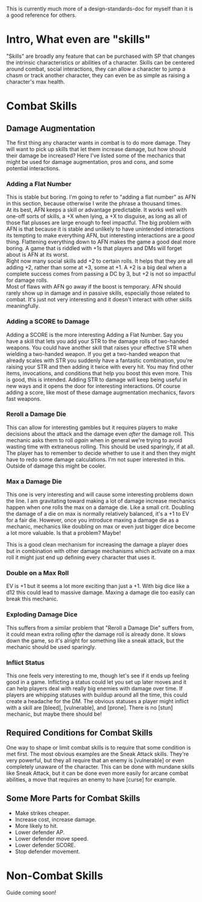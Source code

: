 This is currently much more of a design-standards-doc for myself than it is a good reference for others.

# Intro, What even are "skills"

"Skills" are broadly any feature that can be purchased with SP that changes the intrinsic characteristics or abilities of a character. Skills can be centered around combat, social interactions, they can allow a character to jump a chasm or track another character, they can even be as simple as raising a character's max health.

# Combat Skills

## Damage Augmentation

The first thing any character wants in combat is to do more damage. They will want to pick up skills that let them increase damage, but how should their damage be increased? Here I've listed some of the mechanics that might be used for damage augmentation, pros and cons, and some potential interactions.

### Adding a Flat Number

This is stable but boring. I'm going to refer to "adding a flat number" as AFN in this section, because otherwise I write the phrase a thousand times.  
At its best, AFN keeps a skill or advantage predictable. It works well with one-off sorts of skills, a +X when lying, a +X to disguise, as long as all of those flat plusses are large enough to feel impactful. 
The big problem with AFN is that because it is stable and unlikely to have unintended interactions its tempting to make everything AFN, but interesting interactions are a *good* thing. Flattening everything down to AFN makes the game a good deal more boring. A game that is riddled with +1s that players and DMs will forget about is AFN at its worst.  
Right now many social skills add +2 to certain rolls. It helps that they are all adding +2, rather than some at +3, some at +1. A +2 is a big deal when a complete success comes from passing a DC by 3, but +2 is not so impactful for damage rolls.  
Most of flaws with AFN go away if the boost is temporary. AFN should rarely show up in damage and in passive skills, especially those related to combat. It's just not very interesting and it doesn't interact with other skills meaningfully.

### Adding a SCORE to Damage
 
Adding a SCORE is the more interesting Adding a Flat Number. Say you have a skill that lets you add your STR to the damage rolls of two-handed weapons. You could have another skill that raises your effective STR when wielding a two-handed weapon. If you get a two-handed weapon that already scales with STR you suddenly have a fantastic combination, you're raising your STR and then adding it twice with every hit. You may find other items, invocations, and conditions that help you boost this even more. This is good, this is intended. Adding STR to damage will keep being useful in new ways and it opens the door for interesting interactions. Of course adding a score, like most of these damage augmentation mechanics, favors fast weapons.

### Reroll a Damage Die

This can allow for interesting gambles but it requires players to make decisions about the attack and the damage even *after* the damage roll. This mechanic asks them to roll *again* when in general we're trying to avoid wasting time with extraneous rolling. This should be used sparingly, if at all. The player has to remember to decide whether to use it and then they might have to redo some damage calculations. I'm not super interested in this. Outside of damage this might be cooler.

### Max a Damage Die

This one is very interesting and will cause some interesting problems down the line. I am gravitating toward making a lot of damage increase mechanics happen when one rolls the max on a damage die. Like a small crit. Doubling the damage of a die on max is normally relatively balanced, it's a +1 to EV for a fair die. However, once you introduce maxing a damage die as a mechanic, mechanics like doubling on max or even just bigger dice become a lot more valuable. Is that a problem? Maybe!

This is a good clean mechanism for increasing the damage a player does but in combination with other damage mechanisms which activate on a max roll it might just end up defining every character that uses it.

### Double on a Max Roll

EV is +1 but it seems a lot more exciting than just a +1. With big dice like a d12 this could lead to massive damage. Maxing a damage die too easily can break this mechanic.

### Exploding Damage Dice

This suffers from a similar problem that "Reroll a Damage Die" suffers from, it could mean extra rolling *after* the damage roll is already done. It slows down the game, so it's alright for something like a sneak attack, but the mechanic should be used sparingly.

### Inflict Status

This one feels very interesting to me, though let's see if it ends up feeling good in a game. Inflicting a status could let you set up later moves and it can help players deal with really big enemies with damage over time. If players are whipping statuses with buildup around all the time, this could create a headache for the DM. The obvious statuses a player might inflict with a skill are [bleed], [vulnerable], and [prone]. There is no [stun] mechanic, but maybe there should be!
 
## Required Conditions for Combat Skills

One way to shape or limit combat skills is to require that some condition is met first. The most obvious examples are the Sneak Attack skills. They're very powerful, but they all require that an enemy is [vulnerable] or even completely unaware of the character. This can be done with mundane skills like Sneak Attack, but it can be done even more easily for arcane combat abilities, a move that requires an enemy to have [curse] for example.

## Some More Parts for Combat Skills

- Make strikes cheaper.
- Increase cost, increase damage.
- More likely to hit.
- Lower defender AP.
- Lower defender move speed.
- Lower defender SCORE.
- Stop defender movement.

# Non-Combat Skills

Guide coming soon!
<!-- TODO:MAKE THE GUIDE -->